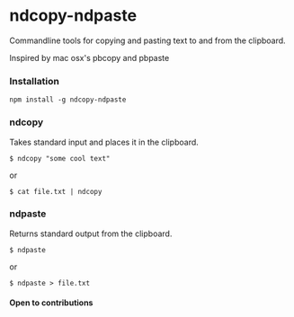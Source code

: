 
# ndcopy-ndpaste

Commandline tools for copying and pasting text to and from the clipboard.

Inspired by mac osx's pbcopy and pbpaste

### Installation

```npm install -g ndcopy-ndpaste```

### ndcopy

Takes standard input and places it in the clipboard.

```$ ndcopy "some cool text"```

or

```$ cat file.txt | ndcopy```

### ndpaste

Returns standard output from the clipboard.

```$ ndpaste```

or

```$ ndpaste > file.txt```

#### Open to contributions

